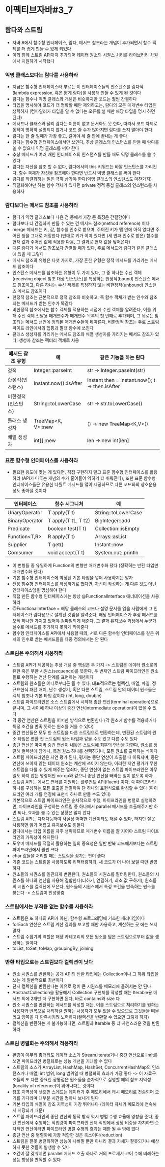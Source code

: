# 이펙티브자바#3_7
## 람다와 스트림
* 자바 8에서 함수형 인터페이스, 람다, 메서드 참조라는 개념이 추가되면서 함수 객체를 더 쉽게 만들 수 있게 되었다
* 이와 함께 스트림 API까지 추가되어 데이터 원소의 시퀀스 처리를 라이브러리 차원에서 지원하기 시작했다

### 익명 클래스보다는 람다를 사용하라
* 지금은 함수형 인터페이스라 부르는 이 인터페이스들의 인스턴스를 람다식(lambda expression, 혹은 짧게 람다)을 사용해 만들 수 있게 된 것이다
* 람다는 함수나 익명 클래스와 개념은 비슷하지만 코드는 훨씬 간결하다
* 타입을 명시해야 코드가 더 명확할 때만 제외하고는, 람다의 모든 매개변수 타입은 생략하자 (컴파일러가 타입을 알 수 없다는 오류를 낼 때만 해당 타입을 명시 하면 된다)
* 메서드나 클래스와 달리 람다는 이름이 없고 문서화도 못 한다, 따라서 코드 자체로 동작이 명확히 설명되지 않거나 코드 줄 수가 많아지면 람다를 쓰지 말아야 한다
* 람다는 한 줄 일때가 가장 좋고, 길어야 세 줄 안에 끝내는 게 좋다
* 람다는 함수형 인터페이스에서만 쓰인다, 추상 클래스의 인스턴스를 만들 때 람다를 쓸 수 없으니 익명 클래스를 써야 한다
* 추상 메서드가 여러 개인 인터페이스의 인스턴스를 만들 때도 익명 클래스를 쓸 수 있다
* 람다는 자신을 참조 할 수 없다, 람다에서의 this 키워드는 바깥 인스턴스를 가리킨다, 함수 객체가 자신을 참조해야 한다면 반드시 익명 클래스를 써야 한다
* 람다를 직렬화하는 일은 극히 삼가야 한다(익명 클래스의 인스턴스도 마찬가지)
* 직렬화해야만 하는 함수 객체가 있다면 private 정적 중첩 클래스의 인스턴스를 사용하자

### 람다보다는 메서드 참조를 사용하라
* 람다가 익명 클래스보다 나은 점 중에서 가장 큰 특징은 간결함이다
* 람다보다 더 간결하게 만들 수 있는 건 메서드 참조(method reference) 이다
* merge 메서드는 키, 값, 함수를 인수로 받으며, 주어진 키가 맵 안에 아직 없다면 주어진 쌍을 그대로 저장한다 (반대로 키가 이미 있다면 (세 번째 인수로 받은) 함수를 현재 값과 주어진 값에 적용한 다음, 그 결과로 현재 값을 덮어쓴다)
* 때론 람다가 메서드 참조보다 간결할 때가 있다, 주로 메서드와 람다가 같은 클래스에 있을 때 그렇다
* 메서드 참조의 유형은 다섯 가지로, 가장 흔한 유형은 정적 메서드를 가리키는 메서드 참조이다
* 인스턴스 메서드를 참조하는 유형이 두 가지 있다, 그 중 하나는 수신 객체(receiving object 참조 대상 인스턴스)를 특정하는 한정적(bound) 인스턴스 메서드 참조이고, 다른 하나는 수신 객체를 특정하지 않는 비한정적(unbound) 인스턴스 메서드 참조이다
* 한정적 참조는 근본적으로 정적 참조와 비슷하고, 즉 함수 객체가 받는 인수와 참조되는 메서드가 받는 인수가 똑같다
* 비한정적 참조에서는 함수 객체를 적용하는 시점에 수신 객체를 알려준다, 이를 위해 수신 객체 전달용 매개변수가 매개변수 목록의 첫 번째로 추가되며, 그 뒤로는 참조되는 메서드 선언에 정의된 매개변수들이 뒤따른다, 비한정적 참조는 주로 스트림 파이프 라인에서의 맵핑과 필터 함수에 쓰인다
* 클래스 생성자를 가리키는 메서드 참조와 배열 생성자를 가리키는 메서드 참조가 있다, 생성자 참조는 팩터리 객체로 사용

| 메서드 참조 유형 | 예  | 같은 기능을 하는 람다 |
|--|--|--|
| 정적| Integer::parseInt | str -> Integer.paseInt(str) |
| 한정적(인스턴스) | Instant.now()::isAfter | Instant then = Instant.now(); t -> then.isAfter |
| 비한정적(인스턴스) | String::toLowerCase | str -> str.toLowerCase() |
| 클래스 생성자 | TreeMap<K, V>::new | () -> new TreeMap<K,V>() |
| 배열 생성자 | int[]::new | len -> new int[len] |

### 표준 함수형 인터페이스를 사용하라
* 필요한 용도에 맞는 게 있다면, 직접 구현하지 말고 표준 함수형 인터페이스를 활용하라 (API가 다루는 개념의 수가 줄어들어 익히기 더 쉬워진다), 또한 표준 함수형 인터페이스들은 유용한 디폴트 메서드를 많이 제공하므로 다른 코드와의 상호운용성도 좋아질 것이다

| 인터페이스 | 함수 시그니처 | 예 |
|--|--|--|
| UnaryOperator<T> | T apply(T t) | String::toLowerCase |
| BinaryOperator<T> | T apply(T t1, T t2) | BigInteger::add |
| Predicate<T> | boolean test(T t) | Collection::isEmpty |
| Function<T,R> | R apply(T t) | Arrays::asList |
| Supplier<T> | T get() | Instant::now |
| Comsumer<T> | void accept(T t) | System.out::println |

* 이 변형들 중 유일하게 Function의 변형만 매개변수화 됐다 (정확히는 반환 타입만 매개변수화 됐다)
* 기본 함수형 인터페이스에 박싱된 기본 타입을 넣어 사용하지는 말자
* 전용 함수형 인터페이스를 작성하기로 했다면, 자신이 작성하는 게 다른 것도 아닌 인터페이스임을 명심해야 한다
* 직접 만든 함수형 인터페이스에는 항상 @FunctionalInterface 애너테이션을 사용하라
* @FunctionalInterface = 해당 클래스의 코드나 설명 문서를 읽을 사람에게 그 인터페이스가 람다용으로 설계된 것임을 알려준다, 해당 인터페이스가 추상 메서드를 오직 하나만 가지고 있어야 컴파일되게 해준다, 그 결과 유지보수 과정에서 누군가 실수로 메서드를 추가하지 못하게 막아준다
* 함수형 인터페이스를 API에서 사용할 때의, 서로 다른 함수형 인터페이스를 같은 위치의 인수로 받는 메서드들을 다중 정의해서는 안 된다

### 스트림은 주의해서 사용하라
* 스트림 API가 제공하는 추상 개념 중 핵심은 두 가지 -> 스트림은 데이터 원소로의 유한 혹은 무한 시퀀스(sequence)를 뜻한다, 두 번재인 스트림 파이프라인은 원소들로 수행하는 연산 단계를 표현하는 개념이다
* 스트림의 원소들은 어디로부터든 올 수 있다, 대표적으로는 컬렉션, 배열, 파일, 정규표현식 패턴 매치, 난수 생성기, 혹은 다른 스트림, 스트림 안의 데이터 원소들은 객체 참조나 기본 타입 값이다 (int, long, double)
* 스트림 파이프라인은 소스 스트림에서 시작해 종단 연산(terminal operation)으로 끝나며, 그 사이에 하나 이상의 중간 연산(intermediate operation)이 있을 수 있다
* 각 중간 연산은 스트림을 어떠한 방식으로 변환한다 (각 원소에 함수를 적용하거나 특정 조건을 만족 못하는 원소를 거를 수 있다)
* 중간 연산들은 모두 한 스트림을 다른 스트림으로 변환하는데, 변환된 스트림의 원소 타입은 변환 전 스트림의 원소 타입과 같을 수도 있고 다른 수도 있다
* 종단 연산은 마지막 중간 연산이 내놓은 스트림에 최후의 연산을 가한다, 원소를 정렬해 컬렉션에 담거나, 특정 원소 하나를 선택하거나, 모든 원소를 출력하는 식이다
* 스트림 파이프라인은 지연 평가 된다, 평가는 종단 연산이 호출될 때 이뤄지며, 종단 연산에 쓰이지 않는 데이터 원소는 계산에 쓰이지 않는다, 이러한 지연 평가가 무한 스트림을 다룰 수 있게 해주는 열쇠다, 종단 연산이 없는 스트림 파이프라인은 아무 일도 하지 않는 명령어인 no-op와 같으니 종단 연산을 빼먹는 일이 없도록 하자
* 스트림 API는 메서드 연쇄를 지원하는 플루언트 API(fluent) 이다, 즉 파이프라인 하나를 구성하는 모든 호출을 연결하여 단 하나의 표현식으로 완성할 수 있다 (파이프라인 여러 개를 연결해 표현식 하나로 만들 수도 있다)
* 기본적으로 스트림 파이프라인은 순차적으로 수행, 파이프라인을 병렬로 실행하려면, 파이프라인을 구성하는 스트림 중 하나에서 parallel 메서드를 호출해주기만 하면 되나, 효과를 볼 수 있는 상황은 많지 않다
* 스트림 API는 다재다능하여 사실상 어떠한 계산이라도 해낼 수 있다, 하지만 잘못 사용하면 읽기 어렵고 유지보수도 힘들다
* 람다에서는 타입 이름을 자주 생략하므로 매개변수 이름을 잘 지어야 스트림 파이프라인의 가독성이 유지된다
* 도우미 메서드를 적절히 활용하는 일의 중요성은 일반 반복 코드에서보다는 스트림 파이프라인에서 훨씬 크다
* char 값들을 처리할 때는 스트림을 삼가는 편이 좋다
* 기존 코드는 스트림을 사용하도록 리팩터링하되, 새 코드가 더 나아 보일 때만 반영하자
* 원소들의 시퀀스를 일관되게 변환한다, 원소들의 시퀀스를 필터링한다, 원소들의 시퀀스를 하나의 연산을 사용해 결합한다(더하기, 연결하기, 최소 값 구하기), 원소들의 시퀀스를 컬렉션에 모은다, 원소들의 시퀀스에서 특정 조건을 만족하는 원소를 찾는다 -> 스트림이 안성맞춤

### 스트림에서는 부작용 없는 함수를 사용하라
* 스트림은 또 하나의 API가 아닌, 함수형 프로그래밍에 기초한 패러다임이다
* forEach 연산은 스트림 계산 결과를 보고할 때만 사용하고, 계산하는 곳 에는 쓰지 말자
* 스트림 수집기의 역할은 해당 카테고리의 모든 원소를 담은 스트림으로부터 값을 생성하는 일이다
* toList, toSet, toMap, groupingBy, joining 

### 반환 타입으로는 스트림보다 컬렉션이 낫다
* 원소 시퀀스를 반환하는 공개 API의 반환 타입에는 Collection이나 그 하위 타입을 쓰는 게 일반적으로 최선이다
* 단지 컬렉션을 반환한다는 이유로 덩치 큰 시퀀스를 메모리에 올려서는 안 된다
* AbstractCollection을 활용해서 Collection 구현체를 작성할 때는 Iterable용 메서드 외에 2개만 더 구현하면 된다, 바로 contains와 size 다
* 원소 시퀀스를 반환하는 메서드를 작성할 때는, 이를 스트림으로 처리하기를 원하는 사용자와 반복으로 처리하길 원하는 사용자가 모두 있을 수 있으므로 그것들을 떠올리고 양쪽을 다 만족시키려 노력하자(컬렉션을 반환할 수 있으면 그렇게 하자)
* 컬렉션을 반환하는 게 불가능하다면, 스트림과 Iterable 중 더 자연스러운 것을 반환하라

### 스트림 병렬화는 주의해서 적용하라
* 환경이 아무리 좋더라도 데이터 소스가 Stream.iterate거나 중간 연산으로 limit를 쓰면 파이프라인 병렬화로는 성능 개선을 기대할 수 없다
* 스트림의 소스가 ArrayList, HashMap, HashSet, ConcurrentHashMap의 인스턴스거나 배열, int 범위, long 범위일 때 병렬화의 효과가 가장 좋다 -> 이 자료구조들의 또 다른 중요한 공통점은 원소들을 순차적으로 실행할 때의 참조 지역성(locality of reference)이 뛰어나다는 것이다
* 참조 지역성이 낮으면 스레드는 데이터가 주 메모리에서 캐시 메모리로 전송되어 오기를 기다리며 대부분 시간을 멍하니 보내게 된다
* 기본 타입의 배열이 참조 지역성이 가장 뛰어나다 (데이터 자체가 메모리에 연속해서 저장되기 때문)
* 스트림 파이프라인의 종단 연산의 동작 방식 역시 병렬 수행 효율에 영향을 준다, 종단 연산에서 수행하는 작업량이 파이프라인 전체 작업에서 상당 비중을 차지하면 순차적인 연산이라면 파이프라인 병렬 수행의 효과는 제한 될 수 밖에 없다
* 종단 연산 중 병렬화에 가장 적합한 것은 축소이다(reduction)
* 스트림을 잘못 병렬화하면 성능이 나빠질 뿐만 아니라 결과 자체가 잘못되거나 예상하지 못한 것들이 발생할 수 있다
* 조건이 잘 갖춰지면 parallel 메서드 호출 하나로 거의 프로세서 코어 수에 비례하는 성능 향상을 만끽할 수 있다